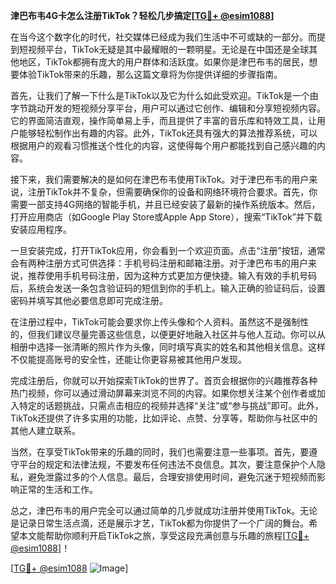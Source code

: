 **津巴布韦4G卡怎么注册TikTok？轻松几步搞定[[TG💪+ @esim1088](https://t.me/s/esim1088)]**

在当今这个数字化的时代，社交媒体已经成为我们生活中不可或缺的一部分。而提到短视频平台，TikTok无疑是其中最耀眼的一颗明星。无论是在中国还是全球其他地区，TikTok都拥有庞大的用户群体和活跃度。如果你是津巴布韦的居民，想要体验TikTok带来的乐趣，那么这篇文章将为你提供详细的步骤指南。

首先，让我们了解一下什么是TikTok以及它为什么如此受欢迎。TikTok是一个由字节跳动开发的短视频分享平台，用户可以通过它创作、编辑和分享短视频内容。它的界面简洁直观，操作简单易上手，而且提供了丰富的音乐库和特效工具，让用户能够轻松制作出有趣的内容。此外，TikTok还具有强大的算法推荐系统，可以根据用户的观看习惯推送个性化的内容，这使得每个用户都能找到自己感兴趣的内容。

接下来，我们需要解决的是如何在津巴布韦使用TikTok。对于津巴布韦的用户来说，注册TikTok并不复杂，但需要确保你的设备和网络环境符合要求。首先，你需要一部支持4G网络的智能手机，并且已经安装了最新的操作系统版本。然后，打开应用商店（如Google Play Store或Apple App Store），搜索“TikTok”并下载安装应用程序。

一旦安装完成，打开TikTok应用，你会看到一个欢迎页面。点击“注册”按钮，通常会有两种注册方式可供选择：手机号码注册和邮箱注册。对于津巴布韦的用户来说，推荐使用手机号码注册，因为这种方式更加方便快捷。输入有效的手机号码后，系统会发送一条包含验证码的短信到你的手机上。输入正确的验证码后，设置密码并填写其他必要信息即可完成注册。

在注册过程中，TikTok可能会要求你上传头像和个人资料。虽然这不是强制性的，但我们建议尽量完善这些信息，以便更好地融入社区并与他人互动。你可以从相册中选择一张清晰的照片作为头像，同时填写真实的姓名和其他相关信息。这样不仅能提高账号的安全性，还能让你更容易被其他用户发现。

完成注册后，你就可以开始探索TikTok的世界了。首页会根据你的兴趣推荐各种热门视频，你可以通过滑动屏幕来浏览不同的内容。如果你想关注某个创作者或加入特定的话题挑战，只需点击相应的视频并选择“关注”或“参与挑战”即可。此外，TikTok还提供了许多实用的功能，比如评论、点赞、分享等，帮助你与社区中的其他人建立联系。

当然，在享受TikTok带来的乐趣的同时，我们也需要注意一些事项。首先，要遵守平台的规定和法律法规，不要发布任何违法不良信息。其次，要注意保护个人隐私，避免泄露过多的个人信息。最后，合理安排使用时间，避免沉迷于短视频而影响正常的生活和工作。

总之，津巴布韦的用户完全可以通过简单的几步就成功注册并使用TikTok。无论是记录日常生活点滴，还是展示才艺，TikTok都为你提供了一个广阔的舞台。希望本文能帮助你顺利开启TikTok之旅，享受这段充满创意与乐趣的旅程[[TG💪+ @esim1088](https://t.me/s/esim1088)]！

[[TG💪+ @esim1088](https://t.me/s/esim1088) ![Image](https://i.postimg.cc/4NQfJmqS/Snipaste-2025-05-13-00-14-12.png)]